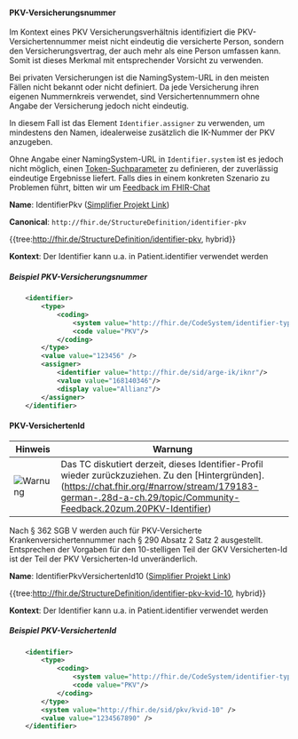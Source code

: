 #### PKV-Versicherungsnummer

Im Kontext eines PKV Versicherungsverhältnis identifiziert die PKV-Versichertennummer meist nicht eindeutig die versicherte Person, sondern den Versicherungsvertrag, der auch mehr als eine Person umfassen kann. Somit ist dieses Merkmal mit entsprechender Vorsicht zu verwenden.

Bei privaten Versicherungen ist die NamingSystem-URL in den meisten Fällen nicht bekannt oder nicht definiert. Da jede Versicherung ihren eigenen Nummernkreis verwendet, sind Versichertennummern ohne Angabe der Versicherung jedoch nicht eindeutig.

In diesem Fall ist das Element `Identifier.assigner` zu verwenden, um mindestens den Namen, idealerweise zusätzlich die IK-Nummer der PKV anzugeben.

Ohne Angabe einer NamingSystem-URL in `Identifier.system` ist es jedoch nicht möglich, einen [Token-Suchparameter](http://hl7.org/implement/standards/fhir/search.html#token) zu definieren, der zuverlässig eindeutige Ergebnisse liefert.
Falls dies in einem konkreten Szenario zu Problemen führt, bitten wir um [Feedback im FHIR-Chat](https://chat.fhir.org/#narrow/stream/179183-german-(d-a-ch)/topic/NamingSystem.20f.C3.BCr.20PKV.20Nummern)

**Name**: IdentifierPkv ([Simplifier Projekt Link](https://simplifier.net/resolve?canonical=http://fhir.de/StructureDefinition/identifier-pkv&scope=de.basisprofil.r4@1.4.0))

**Canonical**: `http://fhir.de/StructureDefinition/identifier-pkv`

{{tree:http://fhir.de/StructureDefinition/identifier-pkv, hybrid}}

**Kontext**: Der Identifier kann u.a. in Patient.identifier verwendet werden

##### Beispiel PKV-Versicherungsnummer

```xml
    <identifier>
        <type>
            <coding>
                <system value="http://fhir.de/CodeSystem/identifier-type-de-basis"/>
                <code value="PKV"/>
            </coding>
        </type>
        <value value="123456" />
        <assigner>
            <identifier value="http://fhir.de/sid/arge-ik/iknr"/>
            <value value="168140346"/>
            <display value="Allianz"/>
        </assigner>
    </identifier>
```

#### PKV-VersichertenId

| Hinweis | Warnung |
|---------|---------------------|
| ![Warnung](https://wiki.hl7.de/images/thumb/Attention_icon.svg/100px-Attention_icon.svg.png)| Das TC diskutiert derzeit, dieses Identifier-Profil wieder zurückzuziehen. Zu den [Hintergründen].(https://chat.fhir.org/#narrow/stream/179183-german-.28d-a-ch.29/topic/Community-Feedback.20zum.20PKV-Identifier) |

Nach § 362 SGB V werden auch für PKV-Versicherte Krankenversichertennummer nach  § 290 Absatz 2 Satz 2 ausgestellt. Entsprechen der Vorgaben für den 10-stelligen Teil der GKV Versicherten-Id ist der Teil der PKV Versicherten-Id unveränderlich.

**Name**: IdentifierPkvVersichertenId10 ([Simplifier Projekt Link](https://simplifier.net/resolve?canonical=http://fhir.de/StructureDefinition/identifier-pkv-kvid-10&scope=de.basisprofil.r4@1.4.0))

{{tree:http://fhir.de/StructureDefinition/identifier-pkv-kvid-10, hybrid}}

**Kontext**: Der Identifier kann u.a. in Patient.identifier verwendet werden

##### Beispiel PKV-VersichertenId

```xml
    <identifier>
        <type>
            <coding>
                <system value="http://fhir.de/CodeSystem/identifier-type-de-basis"/>
                <code value="PKV"/>
            </coding>
        </type>
        <system value="http://fhir.de/sid/pkv/kvid-10" />
        <value value="1234567890" />
    </identifier>
```
